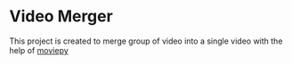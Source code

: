 # Video Merger
This project is created to merge group of video into a single video with the help of [moviepy](https://pypi.org/project/moviepy/)
